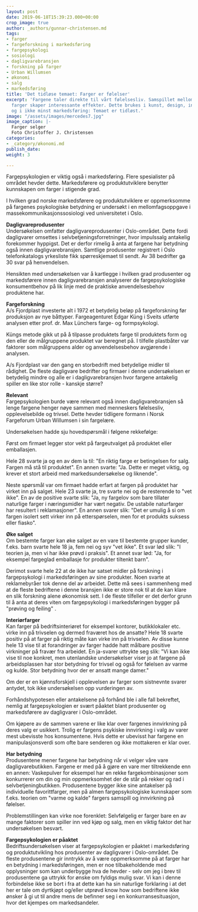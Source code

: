 ```yaml
---
layout: post
date: 2019-06-18T15:39:23.000+00:00
crop_image: true
author: _authors/gunnar-christensen.md
tags:
- farger
- fargeforskning i markedsføring
- fargepsykologi
- sosiologi
- dagligvarebransjen
- forskning på farger
- Urban Willumsen
- økonomi
- salg
- markedsføring
title: 'Det tidløse temaet: Farger er følelser'
excerpt: 'Fargene taler direkte til vårt følelsesliv. Samspillet mellom kalde og varme
  farger skaper interessante effekter. Dette brukes i kunst, design, interiør og eksteriør
  og i ikke minst markedsføring: Temaet er tidløst.'
image: "/assets/images/mercedes7.jpg"
image_caption: |-
  Farger selger
  Foto Christoffer J. Christensen
categories:
- _category/økonomi.md
publish_date: 
weight: 3

---
```

Fargepsykologien er viktig også i markedsføring. Flere spesialister på området hevder dette. Markedsførere og produktutviklere benytter kunnskapen om farger i stigende grad.

I hvilken grad norske markedsførere og produktutviklere er oppmerksomme på fargenes psykologiske betydning er undersøkt i en mellomfagsoppgave i massekommunikasjonssosiologi ved universitetet i Oslo.

**Dagligvareprodusenter**  
Undersøkelsen omfatter dagligvareprodusenter i Oslo-området. Dette fordi dagligvarer omsettes i selvbetjeningsforretninger, hvor impulssalg antakelig forekommer hyppigst. Det er derfor rimelig å anta at fargene har betydning også innen dagligvarebransjen. Samtlige produsenter registrert i Oslo telefonkatalogs yrkesliste fikk spørreskjemaet til sendt. Av 38 bedrifter ga 30 svar på henvendelsen.

Hensikten med undersøkelsen var å kartlegge i hvilken grad produsenter og markedsførere innen dagligvarebransjen analyserer de fargepsykologiske konsumentbehov på lik linje med de praktiske anvendelsesbehov produktene har.

**Fargeforskning**  
A/s Fjordplast investerte alt i 1972 et betydelig beløp på fargeforskning før produksjon av nye båttyper. Fargeagenturet Edgar Küng i Sveits utførte analysen etter prof. dr. Max Lünchers farge- og formpsykologi.

Küngs metode gikk ut på å tilpasse produktets farge til produktets form og den eller de målgruppene produktet var beregnet på. I tilfelle plastbåter var faktorer som målgruppens alder og anvendelsesbehov avgjørende i analysen.

A/s Fjordplast var den gang en storbedrift med betydelige midler til rådighet. De fleste dagligvare bedrifter og firmaer i denne undersøkelsen er betydelig mindre og alle er i dagligvarebransjen hvor fargene antakelig spiller en like stor rolle - kanskje større?

**Relevant**  
Fargepsykologien burde være relevant også innen dagligvarebransjen så lenge fargene henger nøye sammen med menneskers følelsesliv, opplevelsebilde og trivsel. Dette hevder tidligere formann i Norsk Fargeforum Urban Willumsen i sin fargelære.

Undersøkelsen hadde sju hovedspørsmål i følgene rekkefølge:

Først om firmaet legger stor vekt på fargeutvalget på produktet eller emballasjen.

Hele 28 svarte ja og en av dem la til: "En riktig farge er betingelsen for salg. Fargen må stå til produktet". En annen svarte: "Ja. Dette er meget viktig, og krever et stort arbeid med markedsundersøkelse og liknende".

Neste spørsmål var om firmaet hadde erfart at fargen på produktet har virket inn på salget. Hele 23 svarte ja, tre svarte nei og de resterende to "vet ikke". En av de positive svarte slik: "Ja, ny fargelov som bare tillater naturlige farger i næringsmidler har vært negativ. De ustabile naturfarger har resultert i reklamasjoner". En annen svarer slik: "Det er umulig å si om fargen isolert sett virker inn på etterspørselen, men for et produkts suksess eller fiasko".

**Øke salget**  
Om bestemte farger kan øke salget av en vare til bestemte grupper kunder, f.eks. barn svarte hele 18 ja, fem nei og syv "vet ikke". Et svar lød slik: "I teorien ja, men vi har ikke prøvd i praksis". Et annet svar lød: "Ja, for eksempel fargeglad emballasje for produkter tiltenkt barn".

Derimot svarte hele 22 at de ikke har satset midler på forskning i fargepsykologi i markedsføringen av sine produkter. Noen svarte at reklamebyråer tok denne del av arbeidet. Dette må sees i sammenheng med at de fleste bedriftene i denne bransjen ikke er store nok til at de kan klare en slik forskning alene økonomisk sett. I de fleste tilfeller er det derfor grunn til å anta at deres viten om fargepsykologi i markedsføringen bygger på "prøving og feiling" .

**Interiørfarger**  
Kan farger på bedriftsinteriøret for eksempel kontorer, butikklokaler etc. virke inn på trivselen og dermed fraværet hos de ansatte? Hele 18 svarte positiv på at farger på riktig måte kan virke inn på trivselen. Av disse kunne hele 13 vise til at forandringer av farger hadde hatt målbare positive virkninger på fravær fra arbeidet. En ja-svarer uttrykte seg slik: "Vi kan ikke vise til noe konkret, men utenlandske undersøkelser viser jo at fargene på arbeidsplassen har stor betydning for trivsel og også for følelsen av varme og kulde. Stor betydning hvor der er ansatt mange damer."

Om der er en kjønnsforskjell i opplevelsen av farger som sistnevnte svarer antydet, tok ikke undersøkelsen opp vurderingen av.

Forhåndshypotesen eller antakelsene på forhånd ble i alle fall bekreftet, nemlig at fargepsykologien er svært påaktet blant produsenter og markedsførere av dagligvarer i Oslo-området.

Om kjøpere av de sammen varene er like klar over fargenes innvirkning på deres valg er usikkert. Trolig er fargens psykiske innvirkning i valg av varer mest ubevisste hos konsumentene. Hvis dette er ubevisst har fargene en manipulasjonsverdi som ofte bare senderen og ikke mottakeren er klar over.

**Har betydning**  
Produsentene mener fargene har betydning når vi velger våre vare dagligvarebutikken. Fargene er med på å gjøre en vare mer tiltrekkende enn en annen: Vaskepulver for eksempel har en rekke fargekombinasjoner som konkurrerer om din og min oppmerksomhet der de står på rekker og rad i selvbetjeningbutikken. Produsentene bygger ikke sine antakelser på individuelle favorittfarger, men på almen fargepsykologiske kunnskaper som f.eks. teorien om "varme og kalde" fargers samspill og innvirkning på følelser.

Problemstillingen kan virke noe forenklet: Selvfølgelig er farger bare en av mange faktorer som spiller inn ved kjøp og salg, men en viktig faktor det har undersøkelsen besvart.

**Fargepsykologien er påaktet**  
Bedriftsundersøkelsen viser at fargepsykologien er påaktet i markedsføring og produktutvikling hos produsenter av dagligvarer i Oslo-området. De fleste produsentene gir inntrykk av å være oppmerksomme på at farger har en betydning i markedsføringen, men er noe tilbakeholdende med opplysninger som kan underbygge hva de hevder - selv om jeg i brev til produsentene ga uttrykk for ønske om fyldigs mulig svar. Vi kan i denne forbindelse ikke se bort i fra at dette kan ha sin naturlige forklaring i at det her er tale om dyrtkjøpt og/eller utprøvd know how som bedriftene ikke ønsker å gi ut til andre mens de befinner seg i en konkurransesituasjon, hvor det kjempes om markedsandeler.
